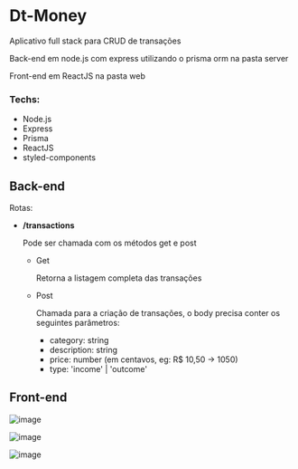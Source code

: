 # Dt-Money
Aplicativo full stack para CRUD de transações

Back-end em node.js com express utilizando o prisma orm na pasta server

Front-end em ReactJS na pasta web

### Techs:
<ul>
  <li>Node.js</li>
  <li>Express</li>
  <li>Prisma</li>
  <li>ReactJS</li>  
  <li>styled-components</li>  
</ul>

## Back-end

Rotas:
<ul>
  <li>
    <b>/transactions</b>
    <p>Pode ser chamada com os métodos get e post</p>
    <ul>
      <li>
        Get
        <p>Retorna a listagem completa das transações</p>
      </li>
      <li>
        Post
        <p>Chamada para a criação de transações, o body precisa conter os seguintes parâmetros:</p>
        <ul>
          <li>category: string</li>
          <li>description: string</li>
          <li>price: number (em centavos, eg: R$ 10,50 -> 1050)</li>
          <li>type: 'income' | 'outcome'</li>
        </ul>
      </li>
    </ul>
  </li>
</ul>

## Front-end

![image](https://user-images.githubusercontent.com/92460628/190509130-048b18a1-d56b-456b-984c-181bb528e4c8.png)

![image](https://user-images.githubusercontent.com/92460628/190509223-7c5ea7c9-1f0a-4b96-9aae-7c90a030b8c2.png)

![image](https://user-images.githubusercontent.com/92460628/190509250-98723e35-8b92-41b1-92e1-e685f4a423ba.png)
